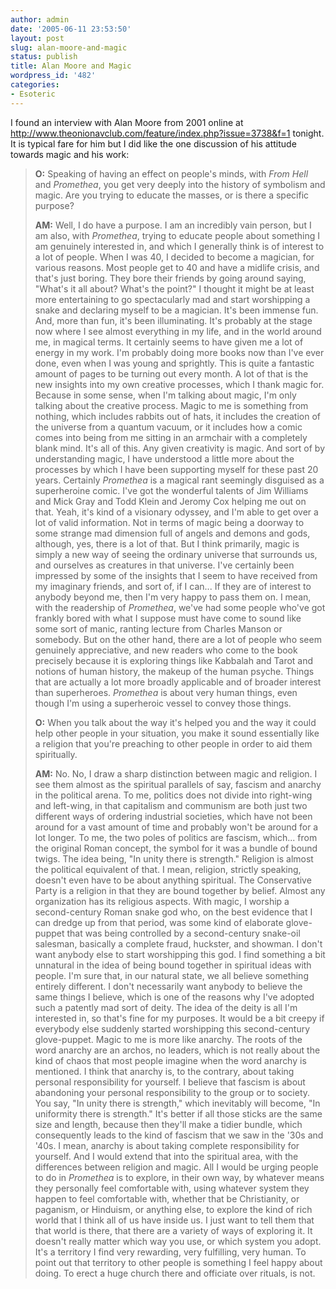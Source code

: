 ```yaml
---
author: admin
date: '2005-06-11 23:53:50'
layout: post
slug: alan-moore-and-magic
status: publish
title: Alan Moore and Magic
wordpress_id: '482'
categories:
- Esoteric
---
```

I found an interview with Alan Moore from 2001 online at <a href="http://www.theonionavclub.com/feature/index.php?issue=3738&f=1">http://www.theonionavclub.com/feature/index.php?issue=3738&f=1</a> tonight. It is typical fare for him but I did like the one discussion of his attitude towards magic and his work:
<blockquote><strong>O:</strong> Speaking of having an effect on people's minds, with <em>From Hell</em> and <em>Promethea</em>, you get very deeply into the history of symbolism and magic. Are you trying to educate the masses, or is there a specific purpose?

<strong>AM:</strong> Well, I do have a purpose. I am an incredibly vain person, but I am also, with <em>Promethea</em>, trying to educate people about something I am genuinely interested in, and which I generally think is of interest to a lot of people. When I was 40, I decided to become a magician, for various reasons. Most people get to 40 and have a midlife crisis, and that's just boring. They bore their friends by going around saying, "What's it all about? What's the point?" I thought it might be at least more entertaining to go spectacularly mad and start worshipping a snake and declaring myself to be a magician. It's been immense fun. And, more than fun, it's been illuminating. It's probably at the stage now where I see almost everything in my life, and in the world around me, in magical terms. It certainly seems to have given me a lot of energy in my work. I'm probably doing more books now than I've ever done, even when I was young and sprightly. This is quite a fantastic amount of pages to be turning out every month. A lot of that is the new insights into my own creative processes, which I thank magic for. Because in some sense, when I'm talking about magic, I'm only talking about the creative process. Magic to me is something from nothing, which includes rabbits out of hats, it includes the creation of the universe from a quantum vacuum, or it includes how a comic comes into being from me sitting in an armchair with a completely blank mind. It's all of this. Any given creativity is magic. And sort of by understanding magic, I have understood a little more about the processes by which I have been supporting myself for these past 20 years. Certainly <em>Promethea</em> is a magical rant seemingly disguised as a superheroine comic. I've got the wonderful talents of Jim Williams and Mick Gray and Todd Klein and Jeromy Cox helping me out on that. Yeah, it's kind of a visionary odyssey, and I'm able to get over a lot of valid information. Not in terms of magic being a doorway to some strange mad dimension full of angels and demons and gods, although, yes, there is a lot of that. But I think primarily, magic is simply a new way of seeing the ordinary universe that surrounds us, and ourselves as creatures in that universe. I've certainly been impressed by some of the insights that I seem to have received from my imaginary friends, and sort of, if I can... If they are of interest to anybody beyond me, then I'm very happy to pass them on. I mean, with the readership of <em>Promethea</em>, we've had some people who've got frankly bored with what I suppose must have come to sound like some sort of manic, ranting lecture from Charles Manson or somebody. But on the other hand, there are a lot of people who seem genuinely appreciative, and new readers who come to the book precisely because it is exploring things like Kabbalah and Tarot and notions of human history, the makeup of the human psyche. Things that are actually a lot more broadly applicable and of broader interest than superheroes. <em>Promethea</em> is about very human things, even though I'm using a superheroic vessel to convey those things.

<strong>O:</strong> When you talk about the way it's helped you and the way it could help other people in your situation, you make it sound essentially like a religion that you're preaching to other people in order to aid them spiritually.

<strong>AM:</strong> No. No, I draw a sharp distinction between magic and religion. I see them almost as the spiritual parallels of say, fascism and anarchy in the political arena. To me, politics does not divide into right-wing and left-wing, in that capitalism and communism are both just two different ways of ordering industrial societies, which have not been around for a vast amount of time and probably won't be around for a lot longer. To me, the two poles of politics are fascism, which... from the original Roman concept, the symbol for it was a bundle of bound twigs. The idea being, "In unity there is strength." Religion is almost the political equivalent of that. I mean, religion, strictly speaking, doesn't even have to be about anything spiritual. The Conservative Party is a religion in that they are bound together by belief. Almost any organization has its religious aspects. With magic, I worship a second-century Roman snake god who, on the best evidence that I can dredge up from that period, was some kind of elaborate glove-puppet that was being controlled by a second-century snake-oil salesman, basically a complete fraud, huckster, and showman. I don't want anybody else to start worshipping this god. I find something a bit unnatural in the idea of being bound together in spiritual ideas with people. I'm sure that, in our natural state, we all believe something entirely different. I don't necessarily want anybody to believe the same things I believe, which is one of the reasons why I've adopted such a patently mad sort of deity. The idea of the deity is all I'm interested in, so that's fine for my purposes. It would be a bit creepy if everybody else suddenly started worshipping this second-century glove-puppet. Magic to me is more like anarchy. The roots of the word anarchy are an archos, no leaders, which is not really about the kind of chaos that most people imagine when the word anarchy is mentioned. I think that anarchy is, to the contrary, about taking personal responsibility for yourself. I believe that fascism is about abandoning your personal responsibility to the group or to society. You say, "In unity there is strength," which inevitably will become, "In uniformity there is strength." It's better if all those sticks are the same size and length, because then they'll make a tidier bundle, which consequently leads to the kind of fascism that we saw in the '30s and '40s. I mean, anarchy is about taking complete responsibility for yourself. And I would extend that into the spiritual area, with the differences between religion and magic. All I would be urging people to do in <em>Promethea</em> is to explore, in their own way, by whatever means they personally feel comfortable with, using whatever system they happen to feel comfortable with, whether that be Christianity, or paganism, or Hinduism, or anything else, to explore the kind of rich world that I think all of us have inside us. I just want to tell them that that world is there, that there are a variety of ways of exploring it. It doesn't really matter which way you use, or which system you adopt. It's a territory I find very rewarding, very fulfilling, very human. To point out that territory to other people is something I feel happy about doing. To erect a huge church there and officiate over rituals, is not.</blockquote>
